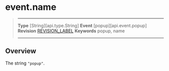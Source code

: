 
# event.name

> --------------------- ------------------------------------------------------------------------------------------
> __Type__              [String][api.type.String]
> __Event__             [popup][api.event.popup]
> __Revision__          [REVISION_LABEL](REVISION_URL)
> __Keywords__          popup, name
> --------------------- ------------------------------------------------------------------------------------------

## Overview

The string `"popup"`.
